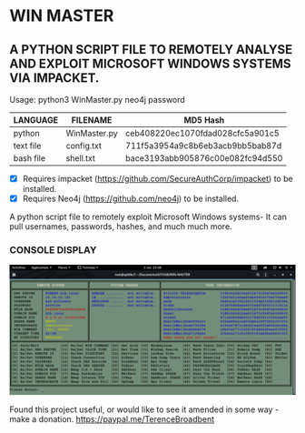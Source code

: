 # WIN MASTER
## A PYTHON SCRIPT FILE TO REMOTELY ANALYSE AND EXPLOIT MICROSOFT WINDOWS SYSTEMS VIA IMPACKET.

Usage: python3 WinMaster.py neo4j password

| LANGUAGE  | FILENAME         | MD5 Hash                         |
|------     |------            | -------                          |
| python    | WinMaster.py     | ceb408220ec1070fdad028cfc5a901c5 |
| text file | config.txt       | 711f5a3954a9c8b6eb3acb9bb5bab87d |
| bash file | shell.txt        | bace3193abb905876c00e082fc94d550 |

- [x] Requires impacket (https://github.com/SecureAuthCorp/impacket) to be installed.
- [x] Requires Neo4j (https://github.com/neo4j) to be installed.

A python script file to remotely exploit Microsoft Windows systems- It can pull usernames, passwords, hashes, and much much more.

### CONSOLE DISPLAY
![Screenshot](picture1.png)

Found this project useful, or would like to see it amended in some way - make a donation.
https://paypal.me/TerenceBroadbent
